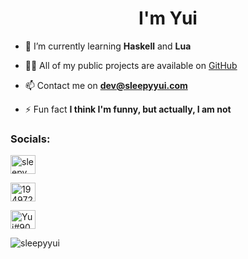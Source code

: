 








<h1 align="center">I'm Yui</h1>

- 🌱 I’m currently learning **Haskell** and **Lua**

- 👨‍💻 All of my public projects are available on [GitHub](https://www.github.com/SleepyYui)

- 📫 Contact me on **dev@sleepyyui.com**

- ⚡ Fun fact **I think I'm funny, but actually, I am not**

<h3 align="left">Socials:</h3>

<p align="left">

<a href="https://twitter.com/sleepy_yui_" target="blank"><img align="center" src="https://raw.githubusercontent.com/rahuldkjain/github-profile-readme-generator/master/src/images/icons/Social/twitter.svg" alt="sleepy_yui_" height="30" width="40" /></a>

<a href="https://stackoverflow.com/users/19497251" target="blank"><img align="center" src="https://raw.githubusercontent.com/rahuldkjain/github-profile-readme-generator/master/src/images/icons/Social/stack-overflow.svg" alt="19497251" height="30" width="40" /></a>

<a href="https://discord.com/users/443769343138856961" target="blank"><img align="center" src="https://raw.githubusercontent.com/rahuldkjain/github-profile-readme-generator/master/src/images/icons/Social/discord.svg" alt="Yui#9097" height="30" width="40" /></a>

</p>

<p><img align="center" src="https://github-readme-stats.vercel.app/api/top-langs?username=sleepyyui&theme=algolia&show_icons=true&locale=en&layout=compact" alt="sleepyyui" /></p>
